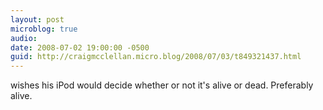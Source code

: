 ```yaml
---
layout: post
microblog: true
audio: 
date: 2008-07-02 19:00:00 -0500
guid: http://craigmcclellan.micro.blog/2008/07/03/t849321437.html
---
```

wishes his iPod would decide whether or not it's alive or dead. Preferably alive.
